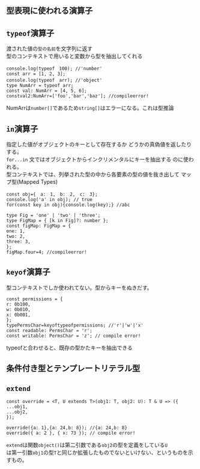 型表現に使われる演算子
---
## `typeof`演算子
渡された値の``型の名前``を文字列に返す   
型のコンテキストで用いると変数から型を抽出してくれる       

  ```
  console.log(typeof　100); //'number'
const arr = [1, 2, 3];
 console.log(typeof　arr); //'object'
type NumArr = typeof arr;
 const val: NumArr = [4, 5, 6];
constval2:NumArr=['foo','bar','baz']; //compileerror!
```
NumArrは`number[]`であるため`string[]`はエラーになる。これは型推論   

## `in`演算子    
指定した値がオブジェクトのキーとして存在するか どうかの真偽値を返したりする。   
`for...in` 文ではオブジェクトからインクリメンタルにキーを抽出する のに使われる。   
型コンテキストでは、列挙された型の中から各要素の型の値を抜き出して マップ型(Mapped Types)   

```
const obj={　a:　1,　b:　2,　c:　3};
console.log('a' in obj); // true
for(const key in obj){console.log(key);} //abc

type Fig = 'one' | 'two' | 'three'; 
type FigMap = { [k in Fig]?: number };
const figMap: FigMap = {
one: 1,
two: 2,
three: 3, 
};
figMap.four=4; //compileerror!
```
## `keyof`演算子
型コンテキストでしか使われてない。型からキーをぬきだす。   

```
const permissions = {
r: 0b100,
w: 0b010,
x: 0b001,
};
typePermsChar=keyoftypeofpermissions; //'r'|'w'|'x' 
const readable: PermsChar = 'r';
const writable: PermsChar = 'z'; // compile error!
```
typeofと合わせると、既存の型かたキーを抽出できる    




条件付き型とテンプレートリテラル型
---

## `extend`
```
const override = <T, U extends T>(obj1: T, obj2: U): T & U => ({ 
...obj1,
...obj2,
});

override({a: 1},{a: 24,b: 8}); //{a: 24,b: 8}
override({ a: 2 }, { x: 73 }); // compile error!
```
`extend`は関数`object()`は第二引数である`obj2`の型を定義をしている`U`  
は第一引数`obj1`の型`T`と同じか拡張したものでないといけない、というものを示すもの。


